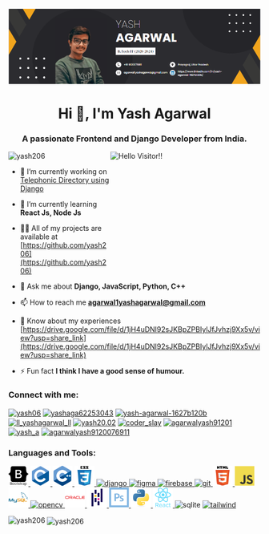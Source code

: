 ![logo](https://github.com/yash206/yash206/blob/main/banner-gitprofile.png)

<h1 align="center">Hi 👋, I'm Yash Agarwal</h1>
<h3 align="center">A passionate Frontend and Django Developer from India.</h3>

<img align="right" alt="Hello Visitor!!" width="300" height="250" src="https://enacteservices.com/wp-content/themes/twentytwenty/images/hire-developer/animation_500_l4zc9j5g.gif">

<p align="left"> <img src="https://komarev.com/ghpvc/?username=yash-206&label=Profile%20views&color=0e75b6&style=flat" alt="yash206" /> </p>

- 🔭 I’m currently working on [Telephonic Directory using Django](https://github.com/yash206/Telephonic-Diary-using-Django.git)

- 🌱 I’m currently learning **React Js, Node Js**

- 👨‍💻 All of my projects are available at [https://github.com/yash206](https://github.com/yash206)

- 💬 Ask me about **Django, JavaScript, Python, C++**

- 📫 How to reach me **agarwal1yashagarwal@gmail.com**

- 📄 Know about my experiences [https://drive.google.com/file/d/1jH4uDNl92sJKBpZPBIylJfJvhzj9Xx5v/view?usp=share_link](https://drive.google.com/file/d/1jH4uDNl92sJKBpZPBIylJfJvhzj9Xx5v/view?usp=share_link)

- ⚡ Fun fact **I think I have a good sense of humour.**

<h3 align="left">Connect with me:</h3>
<p align="left">
<a href="https://dev.to/yash06" target="blank"><img align="center" src="https://raw.githubusercontent.com/rahuldkjain/github-profile-readme-generator/master/src/images/icons/Social/devto.svg" alt="yash06" height="30" width="40" /></a>
<a href="https://twitter.com/yashaga62253043" target="blank"><img align="center" src="https://raw.githubusercontent.com/rahuldkjain/github-profile-readme-generator/master/src/images/icons/Social/twitter.svg" alt="yashaga62253043" height="30" width="40" /></a>
<a href="https://linkedin.com/in/yash-agarwal-1627b120b" target="blank"><img align="center" src="https://raw.githubusercontent.com/rahuldkjain/github-profile-readme-generator/master/src/images/icons/Social/linked-in-alt.svg" alt="yash-agarwal-1627b120b" height="30" width="40" /></a>
<a href="https://kaggle.com/ll_yashagarwal_ll" target="blank"><img align="center" src="https://raw.githubusercontent.com/rahuldkjain/github-profile-readme-generator/master/src/images/icons/Social/kaggle.svg" alt="ll_yashagarwal_ll" height="30" width="40" /></a>
<a href="https://instagram.com/yash20.02" target="blank"><img align="center" src="https://raw.githubusercontent.com/rahuldkjain/github-profile-readme-generator/master/src/images/icons/Social/instagram.svg" alt="yash20.02" height="30" width="40" /></a>
<a href="https://www.codechef.com/users/coder_slay" target="blank"><img align="center" src="https://cdn.jsdelivr.net/npm/simple-icons@3.1.0/icons/codechef.svg" alt="coder_slay" height="30" width="40" /></a>
<a href="https://www.hackerrank.com/agarwalyash91201" target="blank"><img align="center" src="https://raw.githubusercontent.com/rahuldkjain/github-profile-readme-generator/master/src/images/icons/Social/hackerrank.svg" alt="agarwalyash91201" height="30" width="40" /></a>
<a href="https://www.leetcode.com/yash_a" target="blank"><img align="center" src="https://raw.githubusercontent.com/rahuldkjain/github-profile-readme-generator/master/src/images/icons/Social/leet-code.svg" alt="yash_a" height="30" width="40" /></a>
<a href="https://auth.geeksforgeeks.org/user/agarwalyash9120076911" target="blank"><img align="center" src="https://raw.githubusercontent.com/rahuldkjain/github-profile-readme-generator/master/src/images/icons/Social/geeks-for-geeks.svg" alt="agarwalyash9120076911" height="30" width="40" /></a>
</p>

<h3 align="left">Languages and Tools:</h3>
<p align="left"> <a href="https://getbootstrap.com" target="_blank" rel="noreferrer"> <img src="https://raw.githubusercontent.com/devicons/devicon/master/icons/bootstrap/bootstrap-plain-wordmark.svg" alt="bootstrap" width="40" height="40"/> </a> <a href="https://www.cprogramming.com/" target="_blank" rel="noreferrer"> <img src="https://raw.githubusercontent.com/devicons/devicon/master/icons/c/c-original.svg" alt="c" width="40" height="40"/> </a> <a href="https://www.w3schools.com/cpp/" target="_blank" rel="noreferrer"> <img src="https://raw.githubusercontent.com/devicons/devicon/master/icons/cplusplus/cplusplus-original.svg" alt="cplusplus" width="40" height="40"/> </a> <a href="https://www.w3schools.com/css/" target="_blank" rel="noreferrer"> <img src="https://raw.githubusercontent.com/devicons/devicon/master/icons/css3/css3-original-wordmark.svg" alt="css3" width="40" height="40"/> </a> <a href="https://www.djangoproject.com/" target="_blank" rel="noreferrer"> <img src="https://cdn.worldvectorlogo.com/logos/django.svg" alt="django" width="40" height="40"/> </a> <a href="https://www.figma.com/" target="_blank" rel="noreferrer"> <img src="https://www.vectorlogo.zone/logos/figma/figma-icon.svg" alt="figma" width="40" height="40"/> </a> <a href="https://firebase.google.com/" target="_blank" rel="noreferrer"> <img src="https://www.vectorlogo.zone/logos/firebase/firebase-icon.svg" alt="firebase" width="40" height="40"/> </a> <a href="https://git-scm.com/" target="_blank" rel="noreferrer"> <img src="https://www.vectorlogo.zone/logos/git-scm/git-scm-icon.svg" alt="git" width="40" height="40"/> </a> <a href="https://www.w3.org/html/" target="_blank" rel="noreferrer"> <img src="https://raw.githubusercontent.com/devicons/devicon/master/icons/html5/html5-original-wordmark.svg" alt="html5" width="40" height="40"/> </a> <a href="https://developer.mozilla.org/en-US/docs/Web/JavaScript" target="_blank" rel="noreferrer"> <img src="https://raw.githubusercontent.com/devicons/devicon/master/icons/javascript/javascript-original.svg" alt="javascript" width="40" height="40"/> </a> <a href="https://www.mysql.com/" target="_blank" rel="noreferrer"> <img src="https://raw.githubusercontent.com/devicons/devicon/master/icons/mysql/mysql-original-wordmark.svg" alt="mysql" width="40" height="40"/> </a> <a href="https://opencv.org/" target="_blank" rel="noreferrer"> <img src="https://www.vectorlogo.zone/logos/opencv/opencv-icon.svg" alt="opencv" width="40" height="40"/> </a> <a href="https://www.oracle.com/" target="_blank" rel="noreferrer"> <img src="https://raw.githubusercontent.com/devicons/devicon/master/icons/oracle/oracle-original.svg" alt="oracle" width="40" height="40"/> </a> <a href="https://pandas.pydata.org/" target="_blank" rel="noreferrer"> <img src="https://raw.githubusercontent.com/devicons/devicon/2ae2a900d2f041da66e950e4d48052658d850630/icons/pandas/pandas-original.svg" alt="pandas" width="40" height="40"/> </a> <a href="https://www.photoshop.com/en" target="_blank" rel="noreferrer"> <img src="https://raw.githubusercontent.com/devicons/devicon/master/icons/photoshop/photoshop-line.svg" alt="photoshop" width="40" height="40"/> </a> <a href="https://www.python.org" target="_blank" rel="noreferrer"> <img src="https://raw.githubusercontent.com/devicons/devicon/master/icons/python/python-original.svg" alt="python" width="40" height="40"/> </a> <a href="https://reactjs.org/" target="_blank" rel="noreferrer"> <img src="https://raw.githubusercontent.com/devicons/devicon/master/icons/react/react-original-wordmark.svg" alt="react" width="40" height="40"/> </a> <img src="https://www.vectorlogo.zone/logos/sqlite/sqlite-icon.svg" alt="sqlite" width="40" height="40"/> </a> <a href="https://tailwindcss.com/" target="_blank" rel="noreferrer"> <img src="https://www.vectorlogo.zone/logos/tailwindcss/tailwindcss-icon.svg" alt="tailwind" width="40" height="40"/> </a> </p>

<p><img align="left" src="https://github-readme-stats.vercel.app/api/top-langs?username=yash206&show_icons=true&locale=en&layout=compact" alt="yash206" /></p>
<p>&nbsp;<img align="center" src="https://github-readme-stats.vercel.app/api?username=yash206&show_icons=true&locale=en" alt="yash206" /></p>
